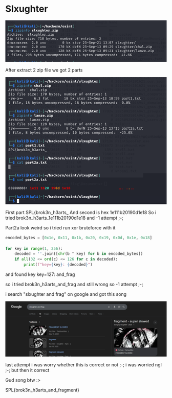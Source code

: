 # Slxughter

![alt text](image.png)

After extract 2 zip file we got 2 parts

![alt text](image-1.png)

First part SPL{brok3n_h3arts_
And second is hex 1e111b20190d1e18
So i tried brok3n_h3arts_1e111b20190d1e18 and -1 attempt ;-;


Part2a look weird so i tried run xor bruteforce with it

```python
encoded_bytes = [0x1e, 0x11, 0x1b, 0x20, 0x19, 0x0d, 0x1e, 0x18]

for key in range(1, 256):
    decoded = ''.join([chr(b ^ key) for b in encoded_bytes])
    if all(32 <= ord(c) <= 126 for c in decoded):
        print(f"key={key}: {decoded}")
```
and found key key=127: and_frag

so i tried brok3n_h3arts_and_frag and still wrong so -1 attempt ;-;

i search "slxughter and frag" on google and got this song

![alt text](image-2.png)

last attempt i was worry whether this is correct or not ;-; i was worried ngl ;-; but then it correct

Gud song btw :>

SPL{brok3n_h3arts_and_fragment}